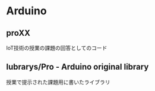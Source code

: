 # Arduino
## proXX
IoT技術の授業の課題の回答としてのコード

## lubrarys/Pro - Arduino original library
授業で提示された課題用に書いたライブラリ